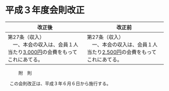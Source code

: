 # 平成３年度会則改正

| 改正後 | 改正前 |
| - | - |
| 第27条（収入）<br />　一、本会の収入は、会員１人当たり<u>3,000円</u>の会費をもってこれにあてる。 | 第27条（収入）<br />　一、本会の収入は、会員１人当たり<u>2,500円</u>の会費をもってこれにあてる。 |

　　　附　則

　この会則改正は、平成３年６月６日から施行する。
